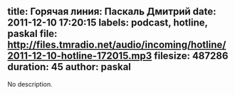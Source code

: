 title: Горячая линия: Паскаль Дмитрий
date: 2011-12-10 17:20:15
labels: podcast, hotline, paskal
file: http://files.tmradio.net/audio/incoming/hotline/2011-12-10-hotline-172015.mp3
filesize: 487286
duration: 45
author: paskal
---
No description.
